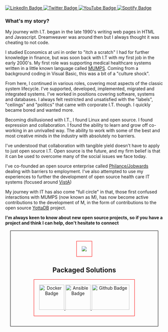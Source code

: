 
<div id="user-content-badges" dir="auto">
  <a href="https://www.linkedin.com/in/raman-sailopal-5266457a/" rel="nofollow">
    <img src="https://camo.githubusercontent.com/e0278098417dddf9727cfee70a5eb84af38a20705b3bded56cf91cb5feb29d7d/68747470733a2f2f696d672e736869656c64732e696f2f62616467652f4c696e6b6564496e2d626c75653f7374796c653d666f722d7468652d6261646765266c6f676f3d6c696e6b6564696e266c6f676f436f6c6f723d7768697465" alt="LinkedIn Badge" data-canonical-src="https://img.shields.io/badge/LinkedIn-blue?style=for-the-badge&amp;logo=linkedin&amp;logoColor=white" style="max-width: 100%;">
  </a>
   <a href="https://twitter.com/ramansailopal" rel="nofollow">
    <img src="https://camo.githubusercontent.com/b00ee237784dbf7849cba7c16d4442a73a94fb3fe1928efb79ef3163089c720e/68747470733a2f2f696d672e736869656c64732e696f2f62616467652f547769747465722d626c75653f7374796c653d666f722d7468652d6261646765266c6f676f3d74776974746572266c6f676f436f6c6f723d7768697465" alt="Twitter Badge" data-canonical-src="https://img.shields.io/badge/Twitter-blue?style=for-the-badge&amp;logo=twitter&amp;logoColor=white" style="max-width: 100%;">
  </a>
  <a href="https://www.youtube.com/channel/UCpBwomnJVv4S0Dd-jcFdNPw" rel="nofollow">
    <img src="https://img.shields.io/youtube/channel/views/UCpBwomnJVv4S0Dd-jcFdNPw?label=YouTube%20Channel&style=social" alt="YouTube Badge" data-canonical-src="https://img.shields.io/youtube/channel/views/UCpBwomnJVv4S0Dd-jcFdNPw?label=YouTube%20Channel&style=social" style="max-width: 100%;">
  </a>
  <a href="https://open.spotify.com/user/romisailopal?si=bcfbeb4d34844a64" rel="nofollow">
    <img src="https://camo.githubusercontent.com/c0bf8616af20c27426a515e3c15ecf5252b5790f9a71a406123ed71445dd40b1/68747470733a2f2f696d672e736869656c64732e696f2f62616467652f53706f746966792d3145443736303f267374796c653d666f722d7468652d6261646765266c6f676f3d73706f74696679266c6f676f436f6c6f723d7768697465" alt="Spotify Badge" data-canonical-src="https://img.shields.io/badge/Spotify-1ED760?&amp;style=for-the-badge&amp;logo=spotify&amp;logoColor=white" style="max-width: 100%;">
 </a>
</div>
  
### What's my story?

My journey with I.T. began in the late 1990's writing web pages in HTML and Javascript. Dreamweaver was around then but I always thought it was cheating to not code.

I studied Economics at uni in order to "itch a scratch" I had for further knowledge in finance, but was soon back with I.T with my first job in the early 2000's. My first role was supporting medical healthcare systems written in a little known language called <a href="https://en.wikipedia.org/wiki/MUMPS">MUMPS</a>.
Coming from a background coding in Visual Basic, this was a bit of a "culture shock". 

From here, I continued in various roles, covering most aspects of the classic system lifecycle. I've supported, developed, implemented, migrated and integrated systems. I've worked in positions covering software, systems and databases.
I always felt restricted and unsatisfied with the "labels", "ceilings" and "politics" that came with corporate I.T. though. I quickly became bored and wanted more.

Becoming disillusioned with I.T., I found Linux and open source. I found expression and collaboration. I found the ability to learn and grow off co-working in an unrivalled way. The ability to work with some of the best and most creative minds in the industry with absolutely no barriers.

I've understood that collaboration with tangible yield doesn't have to apply to just open source I.T. Open source is the future, and my firm belief is that it can be used to overcome many of the social issues we face today. 

I've co-founded an open source enterprise called <a href="https://www.youtube.com/watch?v=E0VCDbrVSwQ">Philance/Jobwards</a> dealing with barriers to employment. I've also attempted to use my experiences to further the development of open source health care IT systems (focused around <a href="https://en.wikipedia.org/wiki/VistA">VistA</a>)

My journey with IT has also come "full circle" in that, those first confused interactions with MUMPS (now known as M), has now become active contributions to the development of M, in the form of contributions to the open source <a href="https://yottadb.com">YottaDB</a> project.

**I'm always keen to know about new open source projects, so if you have a project and think I can help, don't hesitate to connect**

<div style="border: 1px solid black; margin: 1rem; padding: 2rem 2rem; text-align: center;">
  <div style="display: inline-block; border: 1px solid red; padding: 1rem 1rem; vertical-align: middle;"> 
    <img src="https://github-readme-stats.vercel.app/api/top-langs/?username=RamSailopal"></img>
  </div>

## Packaged Solutions

  <div style="display: inline-block; border: 1px solid red; padding: 1rem 1rem; vertical-align: middle;">
  <a href="https://hub.docker.com/u/ramb0" rel="nofollow">
    <img src="https://www.docker.com/wp-content/uploads/2022/03/vertical-logo-monochromatic.png" alt="Docker Badge" data-canonical-src="https://www.docker.com/wp-content/uploads/2022/03/vertical-logo-monochromatic.png" style="max-width: 100%;" height=80 width=80>
  </a>
  <a href="https://galaxy.ansible.com/ramsailopal" rel="nofollow">
    <img src="https://encrypted-tbn0.gstatic.com/images?q=tbn:ANd9GcR4Tf5jR5NwYi1TjvWtC4-2puMT2ewswetzA6HLL8rvrB0YKUvvWGvx&usqp=CAU" alt="Ansible Badge" data-canonical-src="https://encrypted-tbn0.gstatic.com/images?q=tbn:ANd9GcR4Tf5jR5NwYi1TjvWtC4-2puMT2ewswetzA6HLL8rvrB0YKUvvWGvx&usqp=CAU" style="max-width: 100%;" height=80 width=80>
  </a>
  <a href="https://github.com/marketplace/actions/m-routine-compilation-check" rel="nofollow">
    <img src="https://1000logos.net/wp-content/uploads/2021/05/GitHub-logo.png" alt="Github Badge" data-canonical-src="https://1000logos.net/wp-content/uploads/2021/05/GitHub-logo.png" style="max-width: 100%;" height=80 width=120>
  </a>
  </div>
</div> 


